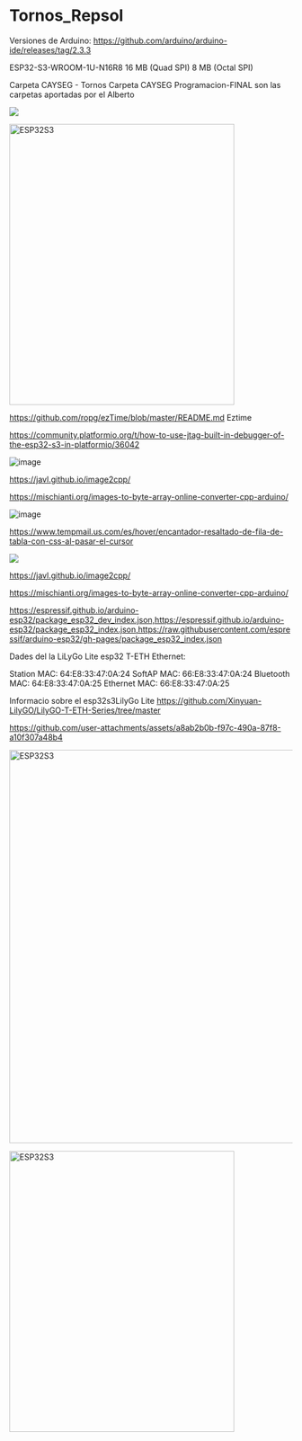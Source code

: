 # Tornos_Repsol

Versiones de Arduino:
https://github.com/arduino/arduino-ide/releases/tag/2.3.3

ESP32-S3-WROOM-1U-N16R8 16 MB (Quad SPI) 8 MB (Octal SPI)

Carpeta CAYSEG - Tornos
Carpeta CAYSEG Programacion-FINAL  son las carpetas aportadas por el Alberto
   <p align="left" width="200" height="200">
   <img src="https://img.shields.io/badge/STATUS-EN%20DESAROLLO-green">
   </p>
   <p align="left" width="110px">
   <image src="https://github.com/user-attachments/assets/68bdf784-0488-40cf-bd5a-d26d58f1dddd" alt="ESP32S3" width="400" height="500">
   <p align="left">
   
https://github.com/ropg/ezTime/blob/master/README.md    Eztime

https://community.platformio.org/t/how-to-use-jtag-built-in-debugger-of-the-esp32-s3-in-platformio/36042

![image](https://github.com/user-attachments/assets/4a6abd4d-e9ba-42c2-889f-5f19a6d9fa09)

https://javl.github.io/image2cpp/

https://mischianti.org/images-to-byte-array-online-converter-cpp-arduino/

![image](https://github.com/user-attachments/assets/f3b7dc4e-2405-4504-bd81-8fd9c0f84e7c)


https://www.tempmail.us.com/es/hover/encantador-resaltado-de-fila-de-tabla-con-css-al-pasar-el-cursor

   <p align="left" width="100" height="100">
      <image src="https://github.com/user-attachments/assets/4ce2139b-1465-4b13-a4a1-10e05cf591e9">
   </p>


   https://javl.github.io/image2cpp/

   https://mischianti.org/images-to-byte-array-online-converter-cpp-arduino/

https://espressif.github.io/arduino-esp32/package_esp32_dev_index.json,https://espressif.github.io/arduino-esp32/package_esp32_index.json,https://raw.githubusercontent.com/espressif/arduino-esp32/gh-pages/package_esp32_index.json

Dades del la LiLyGo Lite esp32 T-ETH  Ethernet:

Station MAC:   64:E8:33:47:0A:24
SoftAP MAC:    66:E8:33:47:0A:24
Bluetooth MAC: 64:E8:33:47:0A:25
Ethernet MAC:  66:E8:33:47:0A:25

Informacio sobre el esp32s3LilyGo Lite
https://github.com/Xinyuan-LilyGO/LilyGO-T-ETH-Series/tree/master

https://github.com/user-attachments/assets/a8ab2b0b-f97c-490a-87f8-a10f307a48b4



   <p align="left" width="110px">
   <image src="https://github.com/user-attachments/assets/a8ab2b0b-f97c-490a-87f8-a10f307a48b4" alt="ESP32S3" width="600" height="700">
   <p align="left">

   <p align="left" width="110px">
   <image src="https://github.com/user-attachments/assets/66b8365d-7e4c-48a4-908e-f8c7d9a07025" alt="ESP32S3" width="400" height="500">
   <p align="left">



